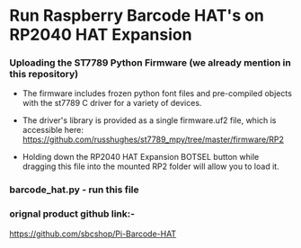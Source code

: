 # Run Raspberry Barcode HAT's on RP2040 HAT Expansion  

### Uploading the ST7789 Python Firmware (we already mention in this repository)
 * The firmware includes frozen python font files and pre-compiled objects with the st7789 C driver for a variety of devices.
 * The driver's library is provided as a single firmware.uf2 file, which is accessible here:
    https://github.com/russhughes/st7789_mpy/tree/master/firmware/RP2
    
 * Holding down the RP2040 HAT Expansion  BOTSEL button while dragging this file into the mounted RP2 folder will allow you to load it.

### barcode_hat.py - run this file

### orignal product github link:-
https://github.com/sbcshop/Pi-Barcode-HAT
